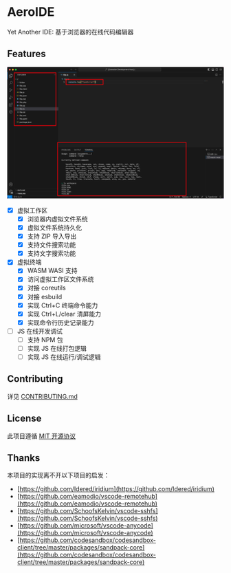# AeroIDE

Yet Another IDE: 基于浏览器的在线代码编辑器

## Features

![IDE Intro](./assets/ide-intro.png)

- [x] 虚拟工作区
  - [x] 浏览器内虚拟文件系统
  - [x] 虚拟文件系统持久化
  - [x] 支持 ZIP 导入导出
  - [x] 支持文件搜索功能
  - [x] 支持文字搜索功能
- [x] 虚拟终端
  - [x] WASM WASI 支持
  - [x] 访问虚拟工作区文件系统
  - [x] 对接 coreutils
  - [x] 对接 esbuild
  - [x] 实现 Ctrl+C 终端命令能力
  - [x] 实现 Ctrl+L/clear 清屏能力
  - [x] 实现命令行历史记录能力
- [ ] JS 在线开发调试
  - [ ] 支持 NPM 包
  - [ ] 实现 JS 在线打包逻辑
  - [ ] 实现 JS 在线运行/调试逻辑

## Contributing

详见 [CONTRIBUTING.md](./CONTRIBUTING.md)

## License

此项目遵循 [MIT 开源协议](./LICENSE)

## Thanks

本项目的实现离不开以下项目的启发：

- [https://github.com/Idered/iridium](https://github.com/Idered/iridium)
- [https://github.com/eamodio/vscode-remotehub](https://github.com/eamodio/vscode-remotehub)
- [https://github.com/SchoofsKelvin/vscode-sshfs](https://github.com/SchoofsKelvin/vscode-sshfs)
- [https://github.com/microsoft/vscode-anycode](https://github.com/microsoft/vscode-anycode)
- [https://github.com/codesandbox/codesandbox-client/tree/master/packages/sandpack-core](https://github.com/codesandbox/codesandbox-client/tree/master/packages/sandpack-core)
